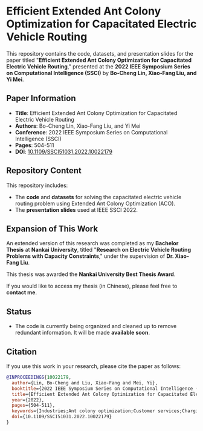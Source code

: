 # Efficient Extended Ant Colony Optimization for Capacitated Electric Vehicle Routing

This repository contains the code, datasets, and presentation slides for the paper titled "**Efficient Extended Ant Colony Optimization for Capacitated Electric Vehicle Routing**," presented at the **2022 IEEE Symposium Series on Computational Intelligence (SSCI)** by **Bo-Cheng Lin, Xiao-Fang Liu, and Yi Mei**.

## Paper Information

- **Title**: Efficient Extended Ant Colony Optimization for Capacitated Electric Vehicle Routing
- **Authors**: Bo-Cheng Lin, Xiao-Fang Liu, and Yi Mei
- **Conference**: 2022 IEEE Symposium Series on Computational Intelligence (SSCI)
- **Pages**: 504-511
- **DOI**: [10.1109/SSCI51031.2022.10022179](https://doi.org/10.1109/SSCI51031.2022.10022179)

## Repository Content

This repository includes:
- The **code** and **datasets** for solving the capacitated electric vehicle routing problem using Extended Ant Colony Optimization (ACO).
- The **presentation slides** used at IEEE SSCI 2022.

## Expansion of This Work

An extended version of this research was completed as my **Bachelor Thesis** at **Nankai University**, titled "**Research on Electric Vehicle Routing Problems with Capacity Constraints**," under the supervision of **Dr. Xiao-Fang Liu**. 

This thesis was awarded the **Nankai University Best Thesis Award**. 

If you would like to access my thesis (in Chinese), please feel free to **contact me**.

## Status

- The code is currently being organized and cleaned up to remove redundant information. It will be made **available soon**.

## Citation

If you use this work in your research, please cite the paper as follows:

```bibtex
@INPROCEEDINGS{10022179,
  author={Lin, Bo-Cheng and Liu, Xiao-Fang and Mei, Yi},
  booktitle={2022 IEEE Symposium Series on Computational Intelligence (SSCI)}, 
  title={Efficient Extended Ant Colony Optimization for Capacitated Electric Vehicle Routing}, 
  year={2022},
  pages={504-511},
  keywords={Industries;Ant colony optimization;Customer services;Charging stations;Routing;Electric vehicles;Batteries;Ant colony optimization (ACO);capacitated vehicle routing problem (VRP);combinatorial optimization;electric vehicle (EV) routing problem;vehicle charging problem},
  doi={10.1109/SSCI51031.2022.10022179}
}
